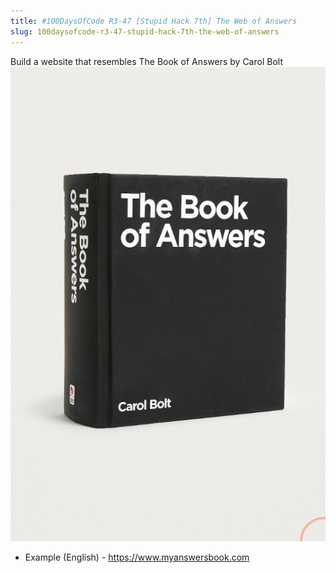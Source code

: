 ```yaml
---
title: #100DaysOfCode R3-47 [Stupid Hack 7th] The Web of Answers
slug: 100daysofcode-r3-47-stupid-hack-7th-the-web-of-answers
---
```


Build a website that resembles The Book of Answers by Carol Bolt ![](1-Projects/100DaysOfCode-R3/attachments/Pasted%20image%2020230624144351.png)

- Example (English) - https://www.myanswersbook.com